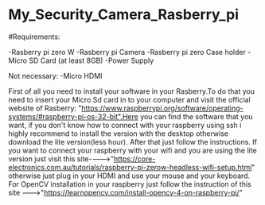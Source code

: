 # My_Security_Camera_Rasberry_pi
#Requirements:

-Rasberry pi zero W
-Rasberry pi Camera
-Rasberry pi zero Case holder
-Micro SD Card (at least 8GB)
-Power Supply

Not necessary:
-Micro HDMI

First of all you need to install your software in your Rasberry.To do that you need to insert your Micro Sd card in to your computer and visit the official 
website of Rasberry: "https://www.raspberrypi.org/software/operating-systems/#raspberry-pi-os-32-bit".Here you can find the software that you want, if you don't 
know how to connect with your raspberry using ssh i highly recommend to install the version with the desktop otherwise download the lite version(less hour).
After that just follow the instructions.
If you want to connect your raspberry with your wifi and you are using the lite version just visit this site---->"https://core-electronics.com.au/tutorials/raspberry-pi-zerow-headless-wifi-setup.html"
otherwise just plug in your HDMI and use your mouse and your keyboard.
For OpenCV installation in your raspberry just follow the instruction of this site --->"https://learnopencv.com/install-opencv-4-on-raspberry-pi/"
